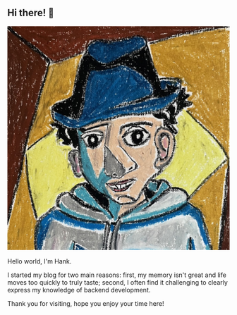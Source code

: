 ## Hi there! 👋

<img class="avatar" src="abstractme2.jpg" alt="avatar">

Hello world, I'm Hank.

I started my blog for two main reasons: first, my memory isn't great and life moves too quickly to truly taste;
second, I often find it challenging to clearly express my knowledge of backend development.

Thank you for visiting, hope you enjoy your time here!
